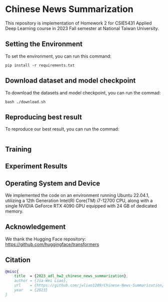# Chinese News Summarization
This repository is implementation of Homework 2 for CSIE5431 Applied Deep Learning course in 2023 Fall semester at National Taiwan University.


## Setting the Environment
To set the environment, you can run this command:
```
pip install -r requirements.txt
```


## Download dataset and model checkpoint
To download the datasets and model checkpoint, you can run the commad:
```
bash ./download.sh
```

## Reproducing best result
To reproduce our best result, you can run the commad:
```

```


## Training



## Experiment Results



## Operating System and Device
We implemented the code on an environment running Ubuntu 22.04.1, utilizing a 12th Generation Intel(R) Core(TM) i7-12700 CPU, along with a single NVIDIA GeForce RTX 4090 GPU equipped with 24 GB of dedicated memory.


## Acknowledgement
We thank the Hugging Face repository: https://github.com/huggingface/transformers


## Citation
```bibtex
@misc{
    title  = {2023_adl_hw2_chinese_news_summarization},
    author = {Jia-Wei Liao},
    url    = {https://github.com/jwliao1209/Chinese-News-Summarization},
    year   = {2023}
}
```
